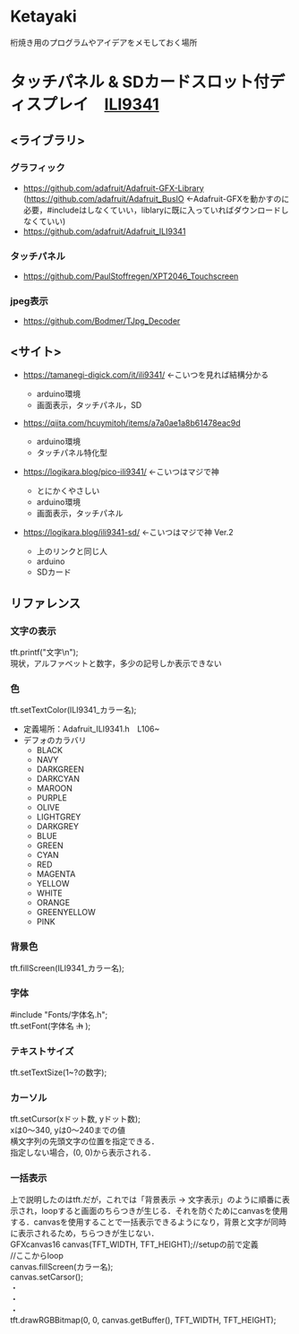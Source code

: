 # Ketayaki
桁焼き用のプログラムやアイデアをメモしておく場所


# タッチパネル & SDカードスロット付ディスプレイ　[ILI9341](https://akizukidenshi.com/catalog/g/g116265/)
## <ライブラリ>
### グラフィック
- https://github.com/adafruit/Adafruit-GFX-Library (https://github.com/adafruit/Adafruit_BusIO ←Adafruit-GFXを動かすのに必要，#includeはしなくていい，liblaryに既に入っていればダウンロードしなくていい)
- https://github.com/adafruit/Adafruit_ILI9341
  
### タッチパネル
- https://github.com/PaulStoffregen/XPT2046_Touchscreen

### jpeg表示
- https://github.com/Bodmer/TJpg_Decoder


## <サイト>
- https://tamanegi-digick.com/it/ili9341/  ←こいつを見れば結構分かる
  - arduino環境
  - 画面表示，タッチパネル，SD  

- https://qiita.com/hcuymitoh/items/a7a0ae1a8b61478eac9d
  - arduino環境
  - タッチパネル特化型
 
- https://logikara.blog/pico-ili9341/ ←こいつはマジで神
  - とにかくやさしい
  - arduino環境
  - 画面表示，タッチパネル
 
- https://logikara.blog/ili9341-sd/  ←こいつはマジで神 Ver.2
  - 上のリンクと同じ人
  - arduino
  - SDカード
  
## **リファレンス**
### 文字の表示
tft.printf("文字\n");  
現状，アルファベットと数字，多少の記号しか表示できない

### 色  
tft.setTextColor(ILI9341_カラー名);
- 定義場所：Adafruit_ILI9341.h　L106~
- デフォのカラバリ
  - BLACK
  - NAVY
  - DARKGREEN
  - DARKCYAN
  - MAROON
  - PURPLE
  - OLIVE
  - LIGHTGREY
  - DARKGREY
  - BLUE
  - GREEN
  - CYAN
  - RED
  - MAGENTA
  - YELLOW
  - WHITE
  - ORANGE
  - GREENYELLOW
  - PINK

### 背景色
tft.fillScreen(ILI9341_カラー名);

### 字体
#include "Fonts/字体名.h";  
tft.setFont(字体名 ~~.h~~ );

### テキストサイズ
tft.setTextSize(1~?の数字);

### カーソル
tft.setCursor(xドット数, yドット数);  
xは0～340, yは0～240までの値　　  
横文字列の先頭文字の位置を指定できる．  
指定しない場合，(0, 0)から表示される．  

### 一括表示
上で説明したのはtft.だが，これでは「背景表示 → 文字表示」のように順番に表示され，loopすると画面のちらつきが生じる．それを防ぐためにcanvasを使用する．canvasを使用することで一括表示できるようになり，背景と文字が同時に表示されるため，ちらつきが生じない．  
GFXcanvas16 canvas(TFT_WIDTH, TFT_HEIGHT);//setupの前で定義  
//ここからloop  
canvas.fillScreen(カラー名);  
canvas.setCarsor();  
・  
・  
・  
tft.drawRGBBitmap(0, 0, canvas.getBuffer(), TFT_WIDTH, TFT_HEIGHT);




